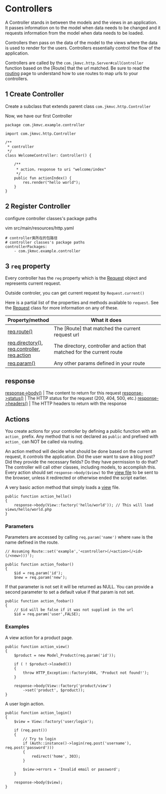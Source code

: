 # Controllers

A Controller stands in between the models and the views in an application. It passes information on to the model when data needs to be changed and it requests information from the model when data needs to be loaded.

Controllers then pass on the data of the model to the views where the data is used to render for the users.  Controllers essentially control the flow of the application.

Controllers are called by the `com.jkmvc.http.Server#callController` function based on the [Route] that the url matched.  Be sure to read the [routing](routing) page to understand how to use routes to map urls to your controllers.

## 1 Create Controller

Create a subclass that extends parent class `com.jkmvc.http.Controller`

Now, we have our first Controller

```
package com.jkmvc.example.controller

import com.jkmvc.http.Controller

/**
 * controller
 */
class WelcomeController: Controller() {

    /**
     * action，response to uri "welcome/index"
     */
    public fun actionIndex() {
        res.render("hello world");
    }
}
```

## 2 Register Controller

configure controller classes's package paths

vim src/main/resources/http.yaml

```
# controller类所在的包路径
# controller classes's package paths
controllerPackages:
    - com.jkmvc.example.controller
```

## 3 `req` property

Every controller has the `req` property which is the [Request](request) object and represents current request. 

Outside controler, you can get current request by `Request.current()`

Here is a partial list of the properties and methods available to `request`. See the [Request](request) class for more information on any of these.

Property/method | What it does
--- | ---
[req.route()](../api/Request#property:route) | The [Route] that matched the current request url
[req.directory()](../api/Request#property:directory), <br /> [req.controller](../api/Request#property:controller), <br /> [req.action](../api/Request#property:action) | The directory, controller and action that matched for the current route
[req.param()](../api/Request#param) | Any other params defined in your route

## response
[response->body()](../api/Response#property:body) | The content to return for this request
[response->status()](../api/Response#property:status) | The HTTP status for the request (200, 404, 500, etc.)
[response->headers()](../api/Response#property:headers) | The HTTP headers to return with the response


## Actions

You create actions for your controller by defining a public function with an `action_` prefix.  Any method that is not declared as `public` and prefixed with `action_` can NOT be called via routing.

An action method will decide what should be done based on the current request, it *controls* the application.  Did the user want to save a blog post?  Did they provide the necessary fields?   Do they have permission to do that?  The controller will call other classes, including models, to accomplish this.  Every action should set `response->body($view)` to the [view file](mvc/views) to be sent to the browser, unless it redirected or otherwise ended the script earlier.

A very basic action method that simply loads a [view](mvc/views) file.

	public function action_hello()
	{
		response->body(View::factory('hello/world')); // This will load views/hello/world.php
	}

### Parameters

Parameters are accessed by calling `req.param('name')` where `name` is the name defined in the route.

	// Assuming Route::set('example','<controller>(/<action>(/<id>(/<new>)))');

	public function action_foobar()
	{
		$id = req.param('id');
		$new = req.param('new');

If that parameter is not set it will be returned as NULL.  You can provide a second parameter to set a default value if that param is not set.

	public function action_foobar()
	{
		// $id will be false if it was not supplied in the url
		$id = req.param('user',FALSE);

### Examples

A view action for a product page.

	public function action_view()
	{
		$product = new Model_Product(req.param('id'));

		if ( ! $product->loaded())
		{
			throw HTTP_Exception::factory(404, 'Product not found!');
		}

		response->body(View::factory('product/view')
			->set('product', $product));
	}

A user login action.

	public function action_login()
	{
		$view = View::factory('user/login');

		if (req.post())
		{
			// Try to login
			if (Auth::instance()->login(req.post('username'), req.post('password')))
			{
				redirect('home', 303);
			}

			$view->errors = 'Invalid email or password';
		}

		response->body($view);
	}
